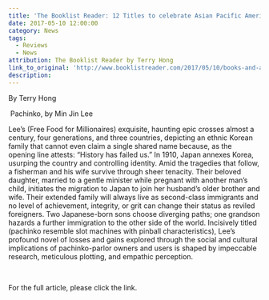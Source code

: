 ```yaml
---
title: 'The Booklist Reader: 12 Titles to celebrate Asian Pacific American Heritage Month'
date: 2017-05-10 12:00:00
category: News
tags:
  - Reviews
  - News
attribution: The Booklist Reader by Terry Hong
link_to_original: 'http://www.booklistreader.com/2017/05/10/books-and-authors/celebrate-asian-pacific-american-heritage-month-with-12-new-titles/'
description:
---
```



By Terry Hong

&nbsp;Pachinko, by Min Jin Lee

Lee’s (Free Food for Millionaires) exquisite, haunting epic crosses almost a century, four generations, and three countries, depicting an ethnic Korean family that cannot even claim a single shared name because, as the opening line attests: “History has failed us.” In 1910, Japan annexes Korea, usurping the country and controlling identity. Amid the tragedies that follow, a fisherman and his wife survive through sheer tenacity. Their beloved daughter, married to a gentle minister while pregnant with another man’s child, initiates the migration to Japan to join her husband’s older brother and wife. Their extended family will always live as second-class immigrants and no level of achievement, integrity, or grit can change their status as reviled foreigners. Two Japanese-born sons choose diverging paths; one grandson hazards a further immigration to the other side of the world. Incisively titled (pachinko resemble slot machines with pinball characteristics), Lee’s profound novel of losses and gains explored through the social and cultural implications of pachinko-parlor owners and users is shaped by impeccable research, meticulous plotting, and empathic perception.

&nbsp;

For the full article, please click the link.&nbsp;